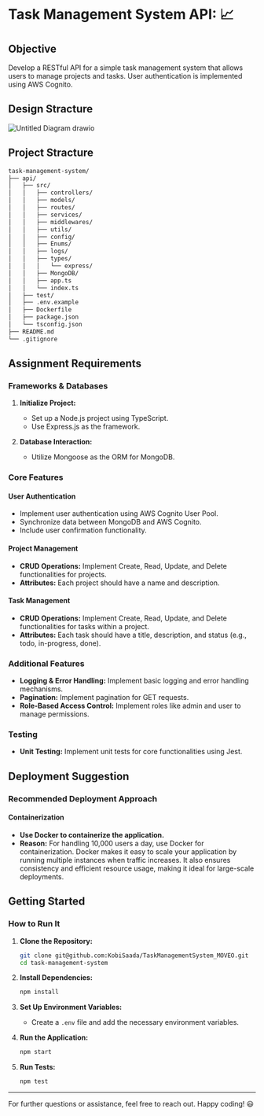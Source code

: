 
# Task Management System API: :chart_with_upwards_trend:

## Objective

Develop a RESTful API for a simple task management system that allows users to manage projects and tasks. User authentication is implemented using AWS Cognito.

## Design Stracture
![Untitled Diagram drawio](https://github.com/user-attachments/assets/73b3c136-585d-4479-ae67-4e7ee874336a)

## Project Stracture
   ```bash
task-management-system/
├── api/
│   ├── src/
│   │   ├── controllers/
│   │   ├── models/
│   │   ├── routes/
│   │   ├── services/
│   │   ├── middlewares/
│   │   ├── utils/
│   │   ├── config/
│   │   ├── Enums/
│   │   ├── logs/
│   │   ├── types/
│   │   │   └── express/
│   │   ├── MongoDB/
│   │   ├── app.ts
│   │   └── index.ts
│   ├── test/
│   ├── .env.example
│   ├── Dockerfile
│   ├── package.json
│   └── tsconfig.json
├── README.md
└── .gitignore
   ```


## Assignment Requirements

### Frameworks & Databases

1. **Initialize Project:**
   - Set up a Node.js project using TypeScript.
   - Use Express.js as the framework.

2. **Database Interaction:**
   - Utilize Mongoose as the ORM for MongoDB.

### Core Features

#### User Authentication

- Implement user authentication using AWS Cognito User Pool.
- Synchronize data between MongoDB and AWS Cognito.
- Include user confirmation functionality.

#### Project Management

- **CRUD Operations:** Implement Create, Read, Update, and Delete functionalities for projects.
- **Attributes:** Each project should have a name and description.

#### Task Management

- **CRUD Operations:** Implement Create, Read, Update, and Delete functionalities for tasks within a project.
- **Attributes:** Each task should have a title, description, and status (e.g., todo, in-progress, done).

### Additional Features

- **Logging & Error Handling:** Implement basic logging and error handling mechanisms.
- **Pagination:** Implement pagination for GET requests.
- **Role-Based Access Control:** Implement roles like admin and user to manage permissions.

### Testing

- **Unit Testing:** Implement unit tests for core functionalities using Jest.

## Deployment Suggestion

### Recommended Deployment Approach

#### Containerization

- **Use Docker to containerize the application.** 
- **Reason:** For handling 10,000 users a day, use Docker for containerization. Docker makes it easy to scale your application by running multiple instances when traffic increases. It also ensures consistency and efficient resource usage, making it ideal for large-scale deployments.




## Getting Started

### How to Run It

1. **Clone the Repository:**
   ```bash
   git clone git@github.com:KobiSaada/TaskManagementSystem_MOVEO.git
   cd task-management-system
   ```

3. **Install Dependencies:**
   ```bash
   npm install
   ```

4. **Set Up Environment Variables:**
   - Create a `.env` file and add the necessary environment variables.

5. **Run the Application:**
   ```bash
   npm start
   ```

6. **Run Tests:**
   ```bash
   npm test
   ```

---

For further questions or assistance, feel free to reach out. Happy coding! :smiley:

